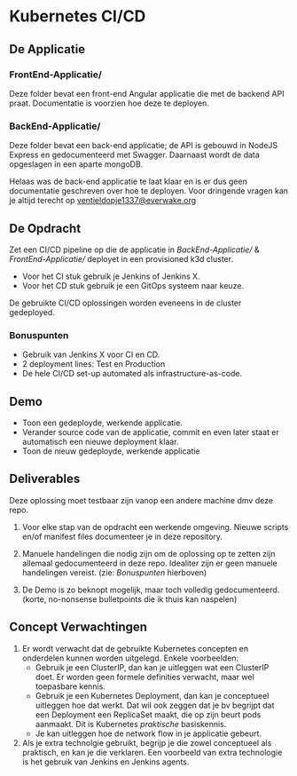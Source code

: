 # Kubernetes CI/CD

## De Applicatie

### FrontEnd-Applicatie/

Deze folder bevat een front-end Angular applicatie die met de backend API praat. Documentatie is voorzien hoe deze te deployen.

### BackEnd-Applicatie/

Deze folder bevat een back-end applicatie; de API is gebouwd in NodeJS Express en gedocumenteerd met Swagger. Daarnaast wordt de data opgeslagen in een aparte mongoDB.

Helaas was de back-end applicatie te laat klaar en is er dus geen documentatie geschreven over hoe te deployen.
Voor dringende vragen kan je altijd terecht op ventieldopje1337@everwake.org

## De Opdracht

Zet een CI/CD pipeline op die de applicatie in _BackEnd-Applicatie/_ & _FrontEnd-Applicatie/_ deployet in een provisioned k3d cluster.

- Voor het CI stuk gebruik je Jenkins of Jenkins X.
- Voor het CD stuk gebruik je een GitOps systeem naar keuze.

De gebruikte CI/CD oplossingen worden eveneens in de cluster gedeployed.

### Bonuspunten

- Gebruik van Jenkins X voor CI en CD.
- 2 deployment lines: Test en Production
- De hele CI/CD set-up automated als infrastructure-as-code.

## Demo

- Toon een gedeployde, werkende applicatie.
- Verander source code van de applicatie, commit en even later staat er automatisch een nieuwe deployment klaar.
- Toon de nieuw gedeployde, werkende applicatie

## Deliverables

Deze oplossing moet testbaar zijn vanop een andere machine dmv deze repo.

1. Voor elke stap van de opdracht een werkende omgeving. Nieuwe scripts en/of manifest files documenteer je in deze repository.

2. Manuele handelingen die nodig zijn om de oplossing op te zetten zijn allemaal gedocumenteerd in deze repo. Idealiter zijn er geen manuele handelingen vereist. (zie: _Bonuspunten_ hierboven)

3. De Demo is zo beknopt mogelijk, maar toch volledig gedocumenteerd. (korte, no-nonsense bulletpoints die ik thuis kan naspelen)

## Concept Verwachtingen

1. Er wordt verwacht dat de gebruikte Kubernetes concepten en onderdelen kunnen worden uitgelegd.
   Enkele voorbeelden:
   - Gebruik je een ClusterIP, dan kan je uitleggen wat een ClusterIP doet. Er worden geen formele definities verwacht, maar wel toepasbare kennis.
   - Gebruik je een Kubernetes Deployment, dan kan je conceptueel uitleggen hoe dat werkt. Dat wil ook zeggen dat je bv begrijpt dat een Deployment een ReplicaSet maakt, die op zijn beurt pods aanmaakt. Dit is Kubernetes _praktische_ basiskennis.
   - Je kan uitleggen hoe de network flow in je applicatie gebeurt.
2. Als je extra technolgie gebruikt, begrijp je die zowel conceptueel als praktisch, en kan je die verklaren. Een voorbeeld van extra technologie is het gebruik van Jenkins en Jenkins agents.
